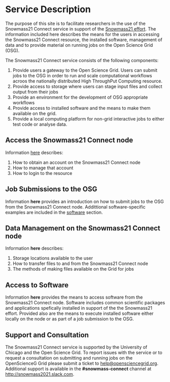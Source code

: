 # Service Description

The purpose of this site is to facilitate researchers in the use of the Snowmass21 Connect service in support of the [Snowmass21 effort](https://snowmass21.org/). The information included here describes the means for the users in accessing the Snowmass21 Connect resource, the installed software, management of data and to provide material on running jobs on the Open Science Grid (OSG). 

The Snowmass21 Connect service consists of the following components:

1. Provide users a gateway to the Open Science Grid. Users can submit jobs to the OSG in order to run and scale computational workflows acroos the nationally distributed High ThroughPut Computing resource.
2. Provide access to storage where users can stage input files and collect output from their jobs
3. Provide an environment for the development of OSG appropriate workflows
4. Provide access to installed software and the means to make them available on the grid.
5. Provide a local computing platform for non-grid interactive jobs to either test code or analyse data. 
  
## Access the Snowmass21 Connect node

Information [here](accounting.md) describes:

1. How to obtain an account on the Snowmass21 Connect node
2. How to manage that account  
3. How to login to the resource

## Job Submissions to the OSG

Information **here** provides an introduction on how to submit jobs to the OSG from the Snowmass21 Connect node. Addittional software-specific examples are included in the [software](#Access-to-Software) section.

## Data Management on the Snowmass21 Connect node

Information **here** describes:

1. Storage locations available to the user
2. How to transfer files to and from the Snowmass21 Connect node
3. The methods of making files available on the Grid for jobs
                   
## Access to Software

Information **here** provides the means to access software from the Snowmass21 Connect node. Software includes common scientific packages and applications spefically installed in support of the the Snowmass21 effort. Provided also are the means to execute installed software either locally on the node or as part of a job submission to the OSG.

## Support and Consultation

The Snowmass21 Connect service is supported by the University of Chicago and the Open Science Grid. To report issues with the service or to request a consultation on submitting and running jobs on the OpenScienceG Grid please submit a ticket to <help@opensciencegrid.org>. Additional support is available in the **#snowmass-connect** channel at http://snowmass2021.slack.com.

